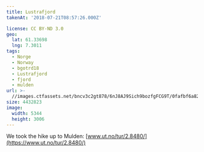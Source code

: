 ```yaml
---
title: Lustrafjord
takenAt: '2018-07-21T08:57:26.000Z'

license: CC BY-ND 3.0
geo:
  lat: 61.33698
  lng: 7.3011
tags:
  - Norge
  - Norway
  - bgotrd18
  - Lustrafjord
  - fjord
  - mulden
url: >-
  //images.ctfassets.net/bncv3c2gt878/6nJ8AJ9Sich9bozfgFCG9T/0fafbf6a820a567f000efdf24612c899/lustrafjord_42051166620_o
size: 4432823
image:
  width: 5344
  height: 3006
---
```


We took the hike up to Mulden: [www.ut.no/tur/2.8480/](https://www.ut.no/tur/2.8480/)
